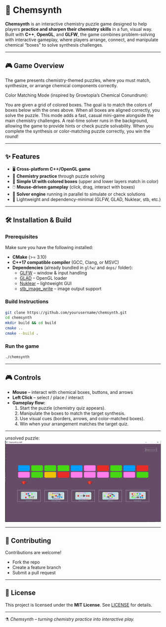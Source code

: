 # 🧪 Chemsynth

**Chemsynth** is an interactive chemistry puzzle game designed to help players **practice and sharpen their chemistry skills** in a fun, visual way. Built with **C++**, **OpenGL**, and **GLFW**, the game combines problem-solving with interactive gameplay, where players arrange, connect, and manipulate chemical “boxes” to solve synthesis challenges.

---

## 🎮 Game Overview

The game presents chemistry-themed puzzles, where you must match, synthesize, or arrange chemical components correctly.

Color Matching Mode (inspired by Growtopia’s Chemical Conundrum):

You are given a grid of colored boxes.
The goal is to match the colors of boxes below with the ones above.
When all boxes are aligned correctly, you solve the puzzle.
This mode adds a fast, casual mini-game alongside the main chemistry challenges.
A real-time solver runs in the background, allowing the game to provide hints or check puzzle solvability.
When you complete the synthesis or color-matching puzzle correctly, you win the round!

---

## ✨ Features

- 🖥️ **Cross-platform C++/OpenGL game**
- 🔬 **Chemistry practice** through puzzle solving
- 🎨 **Simple UI with colored boxes** (upper and lower layers match in color)
- 🖱️ **Mouse-driven gameplay** (click, drag, interact with boxes)
- 🧩 **Solver engine** running in parallel to simulate or check solutions
- 🚀 Lightweight and dependency-minimal (GLFW, GLAD, Nuklear, stb, etc.)

---

## 🛠️ Installation & Build

### Prerequisites

Make sure you have the following installed:
- **CMake** (>= 3.10)
- **C++17 compatible compiler** (GCC, Clang, or MSVC)
- **Dependencies** (already bundled in `glfw/` and `deps/` folder):
    - [GLFW](https://www.glfw.org/) – window & input handling
    - [GLAD](https://glad.dav1d.de/) – OpenGL loader
    - [Nuklear](https://github.com/vurtun/nuklear) – lightweight GUI
    - [stb_image_write](https://github.com/nothings/stb) – image output support

### Build Instructions

```bash
git clone https://github.com/yourusername/chemsynth.git
cd chemsynth
mkdir build && cd build
cmake ..
cmake --build .
```

### Run the game

```bash
./chemsynth
```

---

## 🎮 Controls

- **Mouse** – interact with chemical boxes, buttons, and arrows
- **Left Click** – select / place / interact
- **Gameplay flow:**
    1. Start the puzzle (chemistry quiz appears).
    2. Manipulate the boxes to match the target synthesis.
    3. Use visual cues (borders, arrows, and color-matched boxes).
    4. Win when your arrangement matches the target quiz.

---

unsolved puzzle:
![Main Menu](images/unsolved.png)

---

## 🤝 Contributing

Contributions are welcome!
- Fork the repo
- Create a feature branch
- Submit a pull request

---

## 📜 License

This project is licensed under the **MIT License**. See [LICENSE](LICENSE) for details.

---

⚗️ *Chemsynth – turning chemistry practice into interactive play.*  
